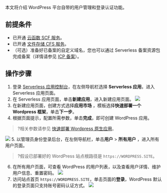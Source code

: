 本文将介绍 WordPress 平台自带的用户管理和登录认证功能。

## 前提条件
- 已开通 [云函数 SCF 服务](https://console.cloud.tencent.com/scf)。
- 已开通 [文件存储 CFS 服务](https://console.cloud.tencent.com/cfs)。
- （可选）准备好已备案的自定义域名，您也可以通过 Serverless 备案资源包完成备案（详情请参见 [ICP 备案](https://cloud.tencent.com/document/product/1154/50706)）。

## 操作步骤
1. 登录 [Serverless 应用控制台](https://console.cloud.tencent.com/scf/list?rid=4&ns=default)，在左侧导航栏选择 **Serverless 应用**，进入 Serverless 应用页面。
2. 在 Serverless 应用页面，单击**新建应用**，进入新建应用页面。
![](https://qcloudimg.tencent-cloud.cn/raw/9e2a325efdc1207e302c6b166b360d6c.png)
3. 在新建应用页面，创建方式选择**应用市场**	，模板选择**快速部署一个 Wordpress 框架**，单击**下一步**。
4. 根据页面提示，配置所需参数，单击**完成**，即可创建 WordPress 应用。
>?相关参数请参见 [快速部署 Wordpress 原生应用](https://cloud.tencent.com/document/product/1154/52643#.E6.8E.A7.E5.88.B6.E5.8F.B0.E9.83.A8.E7.BD.B2)。
>
![](https://qcloudimg.tencent-cloud.cn/raw/501aa510459792beab11b2a47b6ed856.png)
5. 以管理员身份登录后台，在左侧导航栏，单击**用户** > **所有用户** ，进入所有用户页面。
>?假设已部署好的 WordPress 站点根路径是 `https://WORDPRESS.SITE`。
6. 在所有用户页面，可查看 WordPress 的用户列表，以及查看用户详情、维护用户信息、重置密码。
![](https://qcloudimg.tencent-cloud.cn/raw/a164f40d50dc64d4b5b32266db8e6d7a.jpg)
7. 访问站点首页 `https://WORDPRESS.SITE`，单击页面的**登录**，WordPress 默认的登录页面只支持账号密码认证方式。
![](https://qcloudimg.tencent-cloud.cn/raw/2a282033d8ae85fc1b3660139996a516.jpg)
